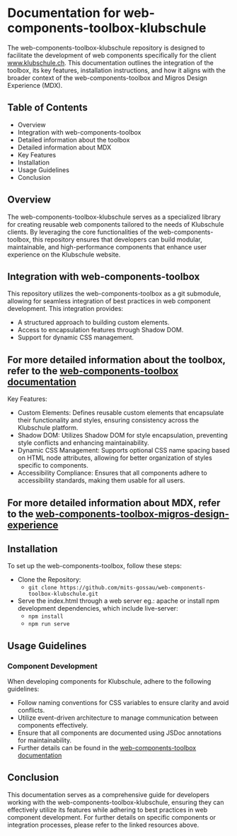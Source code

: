# Documentation for web-components-toolbox-klubschule
The web-components-toolbox-klubschule repository is designed to facilitate the development of web components specifically for the client www.klubschule.ch. This documentation outlines the integration of the toolbox, its key features, installation instructions, and how it aligns with the broader context of the web-components-toolbox and Migros Design Experience (MDX).

## Table of Contents
- Overview
- Integration with web-components-toolbox
- Detailed information about the toolbox
- Detailed information about MDX
- Key Features
- Installation
- Usage Guidelines
- Conclusion

## Overview
The web-components-toolbox-klubschule serves as a specialized library for creating reusable web components tailored to the needs of Klubschule clients. By leveraging the core functionalities of the web-components-toolbox, this repository ensures that developers can build modular, maintainable, and high-performance components that enhance user experience on the Klubschule website.

## Integration with web-components-toolbox
This repository utilizes the web-components-toolbox as a git submodule, allowing for seamless integration of best practices in web component development. This integration provides:
- A structured approach to building custom elements.
- Access to encapsulation features through Shadow DOM.
- Support for dynamic CSS management.

## For more detailed information about the toolbox, refer to the [web-components-toolbox documentation](https://github.com/mits-gossau/web-components-toolbox/tree/master/docs/README.md)
Key Features:
- Custom Elements: Defines reusable custom elements that encapsulate their functionality and styles, ensuring consistency across the Klubschule platform.
- Shadow DOM: Utilizes Shadow DOM for style encapsulation, preventing style conflicts and enhancing maintainability.
- Dynamic CSS Management: Supports optional CSS name spacing based on HTML node attributes, allowing for better organization of styles specific to components.
- Accessibility Compliance: Ensures that all components adhere to accessibility standards, making them usable for all users.

## For more detailed information about MDX, refer to the [web-components-toolbox-migros-design-experience](https://github.com/mits-gossau/web-components-toolbox-migros-design-experience/tree/master/docs/README.md)

## Installation
To set up the web-components-toolbox, follow these steps:
- Clone the Repository:
    - ```git clone https://github.com/mits-gossau/web-components-toolbox-klubschule.git```
- Serve the index.html through a web server eg.: apache or install npm development dependencies, which include live-server:
    - ```npm install```
    - ```npm run serve```

## Usage Guidelines
### Component Development
When developing components for Klubschule, adhere to the following guidelines:
- Follow naming conventions for CSS variables to ensure clarity and avoid conflicts.
- Utilize event-driven architecture to manage communication between components effectively.
- Ensure that all components are documented using JSDoc annotations for maintainability.
- Further details can be found in the [web-components-toolbox documentation](https://github.com/mits-gossau/web-components-toolbox/tree/master/docs/README.md)

## Conclusion
This documentation serves as a comprehensive guide for developers working with the web-components-toolbox-klubschule, ensuring they can effectively utilize its features while adhering to best practices in web component development. For further details on specific components or integration processes, please refer to the linked resources above.